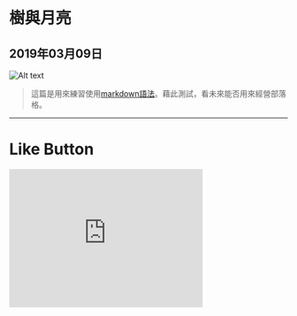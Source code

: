 # 樹與月亮
## 2019年03月09日

![Alt text](https://lazyteatime.github.io/2019/2019-03-09/moon.jpg "學校拍的月亮圖片")

>這篇是用來練習使用[markdown語法](https://markdown.tw/ "Markdown網站")。藉此測試，看未來能否用來經營部落格。

* * *

# Like Button

  <iframe class="lc-margin-top-64 lc-margin-bottom-32 lc-mobile" height="250px" width="350px" data-v-b66e9a5a="" frameborder="0" src="https://button.like.co/in/embed/lazy_tea_time/button?referrer=https://lazyteatime.github.io/2019/2019-03-09/2019-03-09&amp;type=wp"> </iframe>
